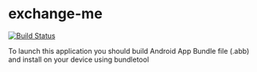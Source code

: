 # exchange-me

[![Build Status](https://travis-ci.org/RomanKubik/exchange-me.svg?branch=master)](https://travis-ci.org/RomanKubik/exchange-me)

To launch this application you should build Android App Bundle file (.abb) and install on your device using bundletool